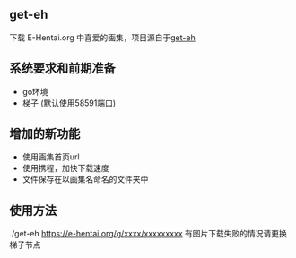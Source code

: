 ## get-eh
下载 E-Hentai.org 中喜爱的画集，项目源自于[get-eh](https://github.com/shinraminagi/get-eh.git)
## 系统要求和前期准备
- go环境
- 梯子 (默认使用58591端口)
## 增加的新功能
- 使用画集首页url
- 使用携程，加快下载速度
- 文件保存在以画集名命名的文件夹中
## 使用方法
./get-eh https://e-hentai.org/g/xxxx/xxxxxxxxx
有图片下载失败的情况请更换梯子节点
